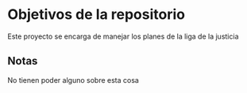 # Objetivos de la repositorio

Este proyecto se encarga de manejar los planes de la liga de la justicia


## Notas
No tienen poder alguno sobre esta cosa
